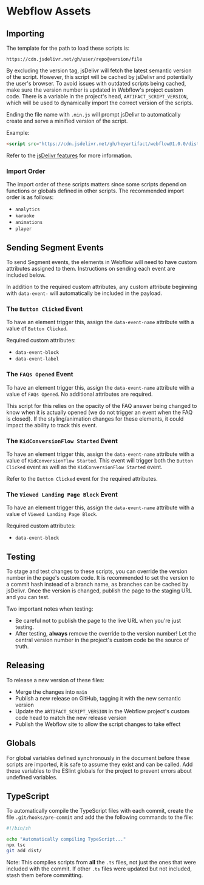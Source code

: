 # Webflow Assets

## Importing

The template for the path to load these scripts is:

```
https://cdn.jsdelivr.net/gh/user/repo@version/file
```

By excluding the version tag, jsDelivr will fetch the latest semantic version of the script. However, this script will
be cached by jsDelivr and potentially the user's browser. To avoid issues with outdated scripts being cached, make sure
the version number is updated in Webflow's project custom code. There is a variable in the project's head,
`ARTIFACT_SCRIPT_VERSION`, which will be used to dynamically import the correct version of the scripts.

Ending the file name with `.min.js` will prompt jsDelivr to automatically create and serve a minified version of the
script.

Example:
```html
<script src="https://cdn.jsdelivr.net/gh/heyartifact/webflow@1.0.0/dist/analytics.min.js"></script>
```

Refer to the [jsDelivr features](https://www.jsdelivr.com/features#gh) for more information.

### Import Order

The import order of these scripts matters since some scripts depend on functions or globals defined in other scripts.
The recommended import order is as follows:

- `analytics`
- `karaoke`
- `animations`
- `player`

## Sending Segment Events

To send Segment events, the elements in Webflow will need to have custom attributes assigned to them. Instructions on
sending each event are included below.

In addition to the required custom attributes, any custom attribute beginning with `data-event-` will automatically be
included in the payload.

### The `Button Clicked` Event

To have an element trigger this, assign the `data-event-name` attribute with a value of `Button Clicked`.

Required custom attributes:
- `data-event-block`
- `data-event-label`

### The `FAQs Opened` Event

To have an element trigger this, assign the `data-event-name` attribute with a value of `FAQs Opened`. No additional
attributes are required.

This script for this relies on the opacity of the FAQ answer being changed to know when it is actually opened (we do not
trigger an event when the FAQ is closed). If the styling/animation changes for these elements, it could impact the
ability to track this event.

### The `KidConversionFlow Started` Event

To have an element trigger this, assign the `data-event-name` attribute with a value of `KidConversionFlow Started`.
This event will trigger both the `Button Clicked` event as well as the `KidConversionFlow Started` event.

Refer to the `Button Clicked` event for the required attributes.

### The `Viewed Landing Page Block` Event

To have an element trigger this, assign the `data-event-name` attribute with a value of `Viewed Landing Page Block`.

Required custom attributes:
- `data-event-block`

## Testing

To stage and test changes to these scripts, you can override the version number in the page's custom code. It is
recommended to set the version to a commit hash instead of a branch name, as branches can be cached by jsDelivr. Once
the version is changed, publish the page to the staging URL and you can test.

Two important notes when testing:
- Be careful not to publish the page to the live URL when you're just testing.
- After testing, **always** remove the override to the version number! Let the central version number in the project's
custom code be the source of truth.

## Releasing

To release a new version of these files:

- Merge the changes into `main`
- Publish a new release on GitHub, tagging it with the new semantic version
- Update the `ARTIFACT_SCRIPT_VERSION` in the Webflow project's custom code head to match the new release version
- Publish the Webflow site to allow the script changes to take effect

## Globals

For global variables defined synchronously in the document before these scripts are imported, it is safe to assume they
exist and can be called. Add these variables to the ESlint globals for the project to prevent errors about undefined
variables.

## TypeScript

To automatically compile the TypeScript files with each commit, create the file `.git/hooks/pre-commit` and add the
the following commands to the file:

```bash
#!/bin/sh

echo "Automatically compiling TypeScript..."
npx tsc
git add dist/
```

Note: This compiles scripts from **all** the `.ts` files, not just the ones that were included with the commit. If other
`.ts` files were updated but not included, stash them before committing.
